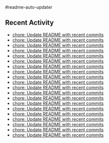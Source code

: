 #readme-auto-updater

## Recent Activity
<!-- LATEST_COMMITS:START -->
- [chore: Update README with recent commits](https://github.com/NEO1717/readme-auto-updater/commit/3f8169ebf63e9b3c060500e6a6dd43fdda0e3af3)
- [chore: Update README with recent commits](https://github.com/NEO1717/readme-auto-updater/commit/c2e1889c030b791182486c33155a13f4f07eafd7)
- [chore: Update README with recent commits](https://github.com/NEO1717/readme-auto-updater/commit/5a7904eca4fb9c02306f3566b2d37c31c53c4d4e)
- [chore: Update README with recent commits](https://github.com/NEO1717/readme-auto-updater/commit/5584df4fd2dcc0f3e6c562b65a9c649945242889)
- [chore: Update README with recent commits](https://github.com/NEO1717/readme-auto-updater/commit/c8acb8bcfb6fe5b1a341f3514082351321271b35)
- [chore: Update README with recent commits](https://github.com/NEO1717/readme-auto-updater/commit/7811109ac7b0c6eb21878fe404e8b256554a7eb9)
- [chore: Update README with recent commits](https://github.com/NEO1717/readme-auto-updater/commit/c3b3b68b8b3710324458082e0ca9e160c5892145)
- [chore: Update README with recent commits](https://github.com/NEO1717/readme-auto-updater/commit/a5154e585bf86ee2db29392ca48cc61dfc2df511)
- [chore: Update README with recent commits](https://github.com/NEO1717/readme-auto-updater/commit/7e9e395bf0551543cdfa906e9837f2248da6f138)
- [chore: Update README with recent commits](https://github.com/NEO1717/readme-auto-updater/commit/580f17c36f17355cd629406952b979a6773af4b6)
- [chore: Update README with recent commits](https://github.com/NEO1717/readme-auto-updater/commit/9f896f45e0cdb367165b02e638abf9f34395ec47)
- [chore: Update README with recent commits](https://github.com/NEO1717/readme-auto-updater/commit/142c111e5c7d9f63114f905d17ac9c76633b84fd)
- [chore: Update README with recent commits](https://github.com/NEO1717/readme-auto-updater/commit/1ad3982f9c90c4c79b35a1f37d3b2a6c87ecf0c3)
- [chore: Update README with recent commits](https://github.com/NEO1717/readme-auto-updater/commit/1150581fe663f42a8110831a88c0ee9dd44a358f)
- [chore: Update README with recent commits](https://github.com/NEO1717/readme-auto-updater/commit/447fa3c7ff9c1641bf30da756bffe525741f6cc1)
- [chore: Update README with recent commits](https://github.com/NEO1717/readme-auto-updater/commit/37a4425adad7fc5ed0b63bd5fd994443282b320d)
- [chore: Update README with recent commits](https://github.com/NEO1717/readme-auto-updater/commit/aa0cb5fbe384680476121fd4640ac2429b0fec4c)
- [chore: Update README with recent commits](https://github.com/NEO1717/readme-auto-updater/commit/e76ed2c2038869ca1905c18bfc3a2eca5220334b)
- [chore: Update README with recent commits](https://github.com/NEO1717/readme-auto-updater/commit/0b8fcf5b695dc41815459ace779d9e7122a6222d)
- [chore: Update README with recent commits](https://github.com/NEO1717/readme-auto-updater/commit/9996b256698e26765fa9b378dfc4a7027f916377)
<!-- LATEST_COMMITS:END -->

